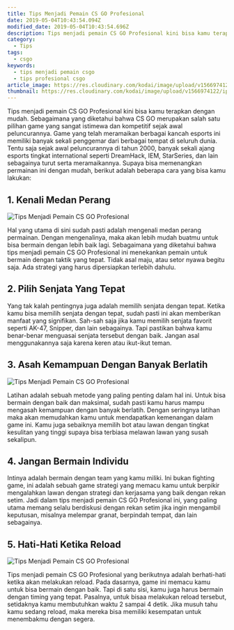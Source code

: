```yaml
---
title: Tips Menjadi Pemain CS GO Profesional
date: 2019-05-04T10:43:54.094Z
modified_date: 2019-05-04T10:43:54.696Z
description: Tips menjadi pemain CS GO Profesional kini bisa kamu terapkan dengan mudah. CS GO merupakan salah satu pilihan game yang sangat istimewa.
category:
  - Tips
tags:
  - csgo
keywords:
  - tips menjadi pemain csgo
  - tips profesional csgo
article_image: https://res.cloudinary.com/kodai/image/upload/v1566974122/ip/tips-menjadi-pemain-cs-go-profesional-2.jpg
thumbnail: https://res.cloudinary.com/kodai/image/upload/v1566974122/ip/tips-menjadi-pemain-cs-go-profesional-3-thumb.jpg
---
```

Tips menjadi pemain CS GO Profesional kini bisa kamu terapkan dengan mudah. Sebagaimana yang diketahui bahwa CS GO merupakan salah satu pilihan game yang sangat istimewa dan kompetitif sejak awal peluncurannya. Game yang telah meramaikan berbagai kancah esports ini memiliki banyak sekali penggemar dari berbagai tempat di seluruh dunia. Tentu saja sejak awal peluncurannya di tahun 2000, banyak sekali ajang esports tingkat international seperti DreamHack, IEM, StarSeries, dan lain sebagainya turut serta meramaikannya. Supaya bisa memenangkan permainan ini dengan mudah, berikut adalah beberapa cara yang bisa kamu lakukan:



## 1. Kenali Medan Perang

![Tips Menjadi Pemain CS GO Profesional](https://res.cloudinary.com/kodai/image/upload/v1566974122/ip/tips-menjadi-pemain-cs-go-profesional-2.jpg)

Hal yang utama di sini sudah pasti adalah mengenali medan perang permainan. Dengan mengenalinya, maka akan lebih mudah buatmu untuk bisa bermain dengan lebih baik lagi. Sebagaimana yang diketahui bahwa tips menjadi pemain CS GO Profesional ini menekankan pemain untuk bermain dengan taktik yang tepat. Tidak asal maju, atau setor nyawa begitu saja. Ada strategi yang harus dipersiapkan terlebih dahulu. 

## 2. Pilih Senjata Yang Tepat

Yang tak kalah pentingnya juga adalah memilih senjata dengan tepat. Ketika kamu bisa memilih senjata dengan tepat, sudah pasti ini akan memberikan manfaat yang signifikan. Sah-sah saja jika kamu memilih senjata favorit seperti AK-47, Snipper, dan lain sebagainya. Tapi pastikan bahwa kamu benar-benar menguasai senjata tersebut dengan baik. Jangan asal menggunakannya saja karena keren atau ikut-ikut teman.



## 3. Asah Kemampuan Dengan Banyak Berlatih

![Tips Menjadi Pemain CS GO Profesional](https://res.cloudinary.com/kodai/image/upload/v1566974125/ip/tips-menjadi-pemain-cs-go-profesional-3.jpg)

Latihan adalah sebuah metode yang paling penting dalam hal ini. Untuk bisa bermain dengan baik dan maksimal, sudah pasti kamu harus mampu mengasah kemampuan dengan banyak berlatih. Dengan seringnya latihan maka akan memudahkan kamu untuk mendapatkan kemenangan dalam game ini. Kamu juga sebaiknya memilih bot atau lawan dengan tingkat kesulitan yang tinggi supaya bisa terbiasa melawan lawan yang susah sekalipun.



## 4. Jangan Bermain Individu

Intinya adalah bermain dengan team yang kamu miliki. Ini bukan fighting game, ini adalah sebuah game strategi yang memacu kamu untuk berpikir mengalahkan lawan dengan strategi dan kerjasama yang baik dengan rekan setim. Jadi dalam tips menjadi pemain CS GO Profesional ini, yang paling utama memang selalu berdiskusi dengan rekan setim jika ingin mengambil keputusan, misalnya melempar granat, berpindah tempat, dan lain sebagainya. 



## 5. Hati-Hati Ketika Reload

![Tips Menjadi Pemain CS GO Profesional](https://res.cloudinary.com/kodai/image/upload/v1566974122/ip/tips-menjadi-pemain-cs-go-profesional-1.jpg)

Tips menjadi pemain CS GO Profesional yang berikutnya adalah berhati-hati ketika akan melakukan reload. Pada dasarnya, game ini memacu kamu untuk bisa bermain dengan baik. Tapi di satu sisi, kamu juga harus bermain dengan timing yang tepat. Pasalnya, untuk bisaa melakukan reload tersebut, setidaknya kamu membutuhkan waktu 2 sampai 4 detik. Jika musuh tahu kamu sedang reload, maka mereka bisa memiliki kesempatan untuk menembakmu dengan segera.
